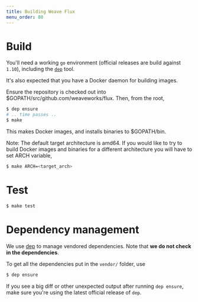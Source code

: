 ```yaml
---
title: Building Weave Flux
menu_order: 80
---
```


# Build

You'll need a working `go` environment (official releases are build against `1.10`),
including the [`dep`](https://github.com/golang/dep#installation) tool.

It's also expected that you have a Docker daemon for building images.

Ensure the repository is checked out into $GOPATH/src/github.com/weaveworks/flux.
Then, from the root,

```sh
$ dep ensure
# .. time passes ..
$ make
```

This makes Docker images, and installs binaries to $GOPATH/bin.

Note: The default target architecture is amd64. If you would like to try to build Docker images
and binaries for a different architecture you will have to set ARCH variable,

```sh
$ make ARCH=<target_arch>
```

# Test

```sh
$ make test
```

# Dependency management

We use [dep](https://github.com/golang/dep) to manage vendored dependencies.
Note that **we do not check in the dependencies**.

To get all the dependencies put in the `vendor/` folder, use

```sh
$ dep ensure
```

If you see a big diff or other unexpected output after running `dep ensure`,
make sure you're using the latest official release of `dep`.
